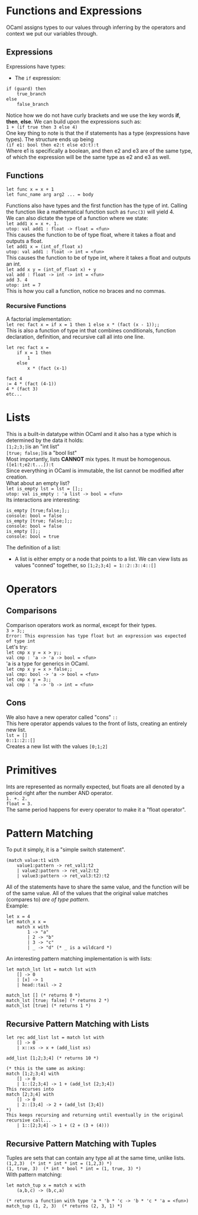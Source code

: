 # Functions and Expressions
OCaml assigns types to our values through inferring by the operators and context we put our variables through.
## Expressions
Expressions have types:
- The `if` expression:
```
if (guard) then
	true_branch
else
	false_branch
```
Notice how we do not have curly brackets and we use the key words **if**, **then**, **else**.
We can build upon the expressions such as: <br>
`1 + (if true then 3 else 4)`<br>
One key thing to note is that the if statements has a type (expressions have types).
The structure ends up being <br>
`(if e1: bool then e2:t else e3:t):t`<br>
Where e1 is specifically a boolean, and then e2 and e3 are of the same type, of which the expression will be the same type as e2 and e3 as well.

## Functions
```
let func x = x + 1
let func_name arg arg2 ... = body
```
Functions also have types and the first function has the type of int. Calling the function like a mathematical function such as `func(3)` will yield 4. <br>
We can also dictate the type of a function where we state: <br>
`let add1 x = x +. 1.` <br>
`utop: val add1 : float -> float = <fun>`<br>
This causes the function to be of type float, where it takes a float and outputs a float. <br>
`let add1 x = (int_of_float x)` <br>
`utop: val add1 : float -> int = <fun>` <br>
This causes the function to be of type int, where it takes a float and outputs an int. <br>
`let add x y = (int_of_float x) + y` <br>
`val add : float -> int -> int = <fun>` <br>
`add 3. 4`<br>
`utop: int = 7`<br>
This is how you call a function, notice no braces and no commas.<br>
### Recursive Functions
A factorial implementation: <br>
`let rec fact x = if x = 1 then 1 else x * (fact (x - 1));;` <br>
This is also a function of type int that combines conditionals, function declaration, definition, and recursive call all into one line. <br>
```
let rec fact x = 
	if x = 1 then
		1
	else
		x * (fact (x-1)
```

```
fact 4
:= 4 * (fact (4-1))
4 * (fact 3)
etc...
```

# Lists
This is a built-in datatype within OCaml and it also has a type which is determined by the data it holds: <br>
`[1;2;3;]`is an "int list"<br>
`[true; false;]`is a "bool list" <br>
Most importantly, lists **CANNOT** mix types. It must be homogenous. <br>
`([e1:t;e2:t...]):t`<br>
Since everything in OCaml is immutable, the list cannot be modified after creation. <br>
What about an empty list? <br>
`let is_empty lst = lst = [];;`<br>
`utop: val is_empty : 'a list -> bool = <fun>` <br>
Its interactions are interesting: <br>
``` Within UTop:
is_empty [true;false;];;
console: bool = false
is_empty [true; false;];;
console: bool = false
is_empty [];;
console: bool = true
```

The definition of a list:
- A list is either empty or a node that points to a list.
We can view lists as values "conned" together, so `[1;2;3;4] = 1::2::3::4::[]`<br>

# Operators
## Comparisons
Comparison operators work as normal, except for their types.<br>
`3 > 3;;`<br>
`Error: This expression has type float but an expression was expected of type int` <br>
Let's try:<br>
`let cmp x y = x > y;;`<br>
`val cmp : 'a -> 'a -> bool = <fun>`<br>
'a is a type for generics in OCaml. <br>
`let cmp x y = x > false;;`<br>
`val cmp: bool -> 'a -> bool = <fun>`<br>
`let cmp x y = 3;;`<br>
`val cmp : 'a -> 'b -> int = <fun>` <br>
## Cons
We also have a new operator called "cons" `::`<br>
This here operator appends values to the front of lists, creating an entirely new list. <br>
`lst = []` <br>
`0::1::2::[]` <br>
Creates a new list with the values `[0;1;2]`<br>

# Primitives
Ints are represented as normally expected, but floats are all denoted by a period right after the number AND operator. <br>
`1. +. 2.`<br>
`float = 3.`<br>
The same period happens for every operator to make it a "float operator".<br>
# Pattern Matching
To put it simply, it is a "simple switch statement". <br>
```
(match value:t1 with 
	value1:pattern -> ret_val1:t2 
	| value2:pattern -> ret_val2:t2
	| value3:pattern -> ret_val3:t2):t2
```
All of the statements have to share the same value, and the function will be of the same value. All of the values that the original value matches (compares to) *are of type pattern*. <br>
Example:
```
let x = 4
let match_x x =
	match x with
		1 -> "a"
		| 2 -> "b"
		| 3 -> "c"
		| _ -> "d" (* _ is a wildcard *)
```
An interesting pattern matching implementation is with lists: <br>
```
let match_lst lst = match lst with
	[] -> 0
	| [x] -> 1
	| head::tail -> 2

match_lst [] (* returns 0 *)
match_lst [true; false] (* returns 2 *)
match_lst [true] (* returns 1 *)
```
## Recursive Pattern Matching with Lists
```
let rec add_list lst = match lst with 
	[] -> 0
	| x::xs -> x + (add_list xs)

add_list [1;2;3;4] (* returns 10 *)

(* this is the same as asking:
match [1;2;3;4] with
	[] -> 0
	| 1::[2;3;4] -> 1 + (add_lst [2;3;4])
This recurses into
match [2;3;4] with
	[] -> 0
	| 2::[3;4] -> 2 + (add_lst [3;4])
*)
This keeps recursing and returning until eventually in the original
recursive call...
	| 1::[2;3;4] -> 1 + (2 + (3 + (4)))
```
## Recursive Pattern Matching with Tuples
Tuples are sets that can contain any type all at the same time, unlike lists. <br>
`(1,2,3)  (* int * int * int = (1,2,3) *)`<br>
`(1, true, 3)  (* int * bool * int = (1, true, 3) *)`<br>
With pattern matching: <br>
```
let match_tup x = match x with
	(a,b,c) -> (b,c,a)

(* returns a function with type 'a * 'b * 'c -> 'b * 'c * 'a = <fun>)
match_tup (1, 2, 3)  (* returns (2, 3, 1) *)
```
